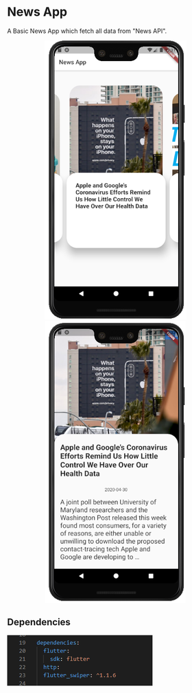 # News App

A Basic News App which fetch all data from "News API".

<p align="center">
<img src="images\first of news app.PNG">
<img src="images\second of news app.PNG">
</p>

## Dependencies
<img src="images\dependency.PNG">


